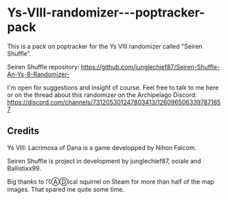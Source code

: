 # Ys-VIII-randomizer---poptracker-pack
This is a pack on poptracker for the Ys VIII randomizer called "Seiren Shuffle".

Seiren Shuffle repository: https://github.com/junglechief87/Seiren-Shuffle-An-Ys-8-Randomizer-

I'm open for suggestions and insight of course. Feel free to talk to me here or on the thread about this randomizer on the Archipelago Discord: https://discord.com/channels/731205301247803413/1260965063397871657


## Credits

Ys VIII: Lacrimosa of Dana is a game developped by Nihon Falcom.

Seiren Shuffle is project in development by junglechief87, ooiale and Ballistixx99.

Big thanks to ☈ⒶⒹical ടquirrel on Steam for more than half of the map images. That spared me quite some time.
